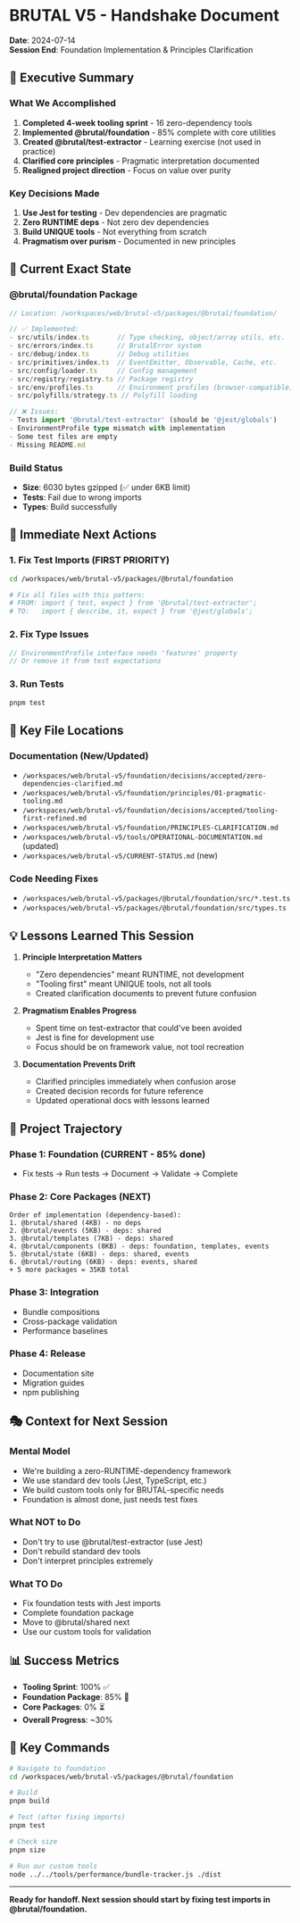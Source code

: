 # BRUTAL V5 - Handshake Document
**Date**: 2024-07-14  
**Session End**: Foundation Implementation & Principles Clarification

## 🎯 Executive Summary

### What We Accomplished
1. **Completed 4-week tooling sprint** - 16 zero-dependency tools
2. **Implemented @brutal/foundation** - 85% complete with core utilities
3. **Created @brutal/test-extractor** - Learning exercise (not used in practice)
4. **Clarified core principles** - Pragmatic interpretation documented
5. **Realigned project direction** - Focus on value over purity

### Key Decisions Made
1. **Use Jest for testing** - Dev dependencies are pragmatic
2. **Zero RUNTIME deps** - Not zero dev dependencies  
3. **Build UNIQUE tools** - Not everything from scratch
4. **Pragmatism over purism** - Documented in new principles

## 📍 Current Exact State

### @brutal/foundation Package
```typescript
// Location: /workspaces/web/brutal-v5/packages/@brutal/foundation/

// ✅ Implemented:
- src/utils/index.ts       // Type checking, object/array utils, etc.
- src/errors/index.ts      // BrutalError system
- src/debug/index.ts       // Debug utilities
- src/primitives/index.ts  // EventEmitter, Observable, Cache, etc.
- src/config/loader.ts     // Config management
- src/registry/registry.ts // Package registry
- src/env/profiles.ts      // Environment profiles (browser-compatible)
- src/polyfills/strategy.ts // Polyfill loading

// ❌ Issues:
- Tests import '@brutal/test-extractor' (should be '@jest/globals')
- EnvironmentProfile type mismatch with implementation
- Some test files are empty
- Missing README.md
```

### Build Status
- **Size**: 6030 bytes gzipped (✅ under 6KB limit)
- **Tests**: Fail due to wrong imports
- **Types**: Build successfully

## 🔧 Immediate Next Actions

### 1. Fix Test Imports (FIRST PRIORITY)
```bash
cd /workspaces/web/brutal-v5/packages/@brutal/foundation

# Fix all files with this pattern:
# FROM: import { test, expect } from '@brutal/test-extractor';
# TO:   import { describe, it, expect } from '@jest/globals';
```

### 2. Fix Type Issues
```typescript
// EnvironmentProfile interface needs 'features' property
// Or remove it from test expectations
```

### 3. Run Tests
```bash
pnpm test
```

## 📂 Key File Locations

### Documentation (New/Updated)
- `/workspaces/web/brutal-v5/foundation/decisions/accepted/zero-dependencies-clarified.md`
- `/workspaces/web/brutal-v5/foundation/principles/01-pragmatic-tooling.md`
- `/workspaces/web/brutal-v5/foundation/decisions/accepted/tooling-first-refined.md`
- `/workspaces/web/brutal-v5/foundation/PRINCIPLES-CLARIFICATION.md`
- `/workspaces/web/brutal-v5/tools/OPERATIONAL-DOCUMENTATION.md` (updated)
- `/workspaces/web/brutal-v5/CURRENT-STATUS.md` (new)

### Code Needing Fixes
- `/workspaces/web/brutal-v5/packages/@brutal/foundation/src/*.test.ts`
- `/workspaces/web/brutal-v5/packages/@brutal/foundation/src/types.ts`

## 💡 Lessons Learned This Session

1. **Principle Interpretation Matters**
   - "Zero dependencies" meant RUNTIME, not development
   - "Tooling first" meant UNIQUE tools, not all tools
   - Created clarification documents to prevent future confusion

2. **Pragmatism Enables Progress**
   - Spent time on test-extractor that could've been avoided
   - Jest is fine for development use
   - Focus should be on framework value, not tool recreation

3. **Documentation Prevents Drift**
   - Clarified principles immediately when confusion arose
   - Created decision records for future reference
   - Updated operational docs with lessons learned

## 🚀 Project Trajectory

### Phase 1: Foundation (CURRENT - 85% done)
- Fix tests → Run tests → Document → Validate → Complete

### Phase 2: Core Packages (NEXT)
```
Order of implementation (dependency-based):
1. @brutal/shared (4KB) - no deps
2. @brutal/events (5KB) - deps: shared  
3. @brutal/templates (7KB) - deps: shared
4. @brutal/components (8KB) - deps: foundation, templates, events
5. @brutal/state (6KB) - deps: shared, events
6. @brutal/routing (6KB) - deps: events, shared
+ 5 more packages = 35KB total
```

### Phase 3: Integration
- Bundle compositions
- Cross-package validation
- Performance baselines

### Phase 4: Release
- Documentation site
- Migration guides
- npm publishing

## 🎭 Context for Next Session

### Mental Model
- We're building a zero-RUNTIME-dependency framework
- We use standard dev tools (Jest, TypeScript, etc.)
- We build custom tools only for BRUTAL-specific needs
- Foundation is almost done, just needs test fixes

### What NOT to Do
- Don't try to use @brutal/test-extractor (use Jest)
- Don't rebuild standard dev tools
- Don't interpret principles extremely

### What TO Do
- Fix foundation tests with Jest imports
- Complete foundation package
- Move to @brutal/shared next
- Use our custom tools for validation

## 📊 Success Metrics
- **Tooling Sprint**: 100% ✅
- **Foundation Package**: 85% 🔄
- **Core Packages**: 0% ⏳
- **Overall Progress**: ~30%

## 🔑 Key Commands
```bash
# Navigate to foundation
cd /workspaces/web/brutal-v5/packages/@brutal/foundation

# Build
pnpm build

# Test (after fixing imports)
pnpm test

# Check size
pnpm size

# Run our custom tools
node ../../tools/performance/bundle-tracker.js ./dist
```

---

**Ready for handoff. Next session should start by fixing test imports in @brutal/foundation.**